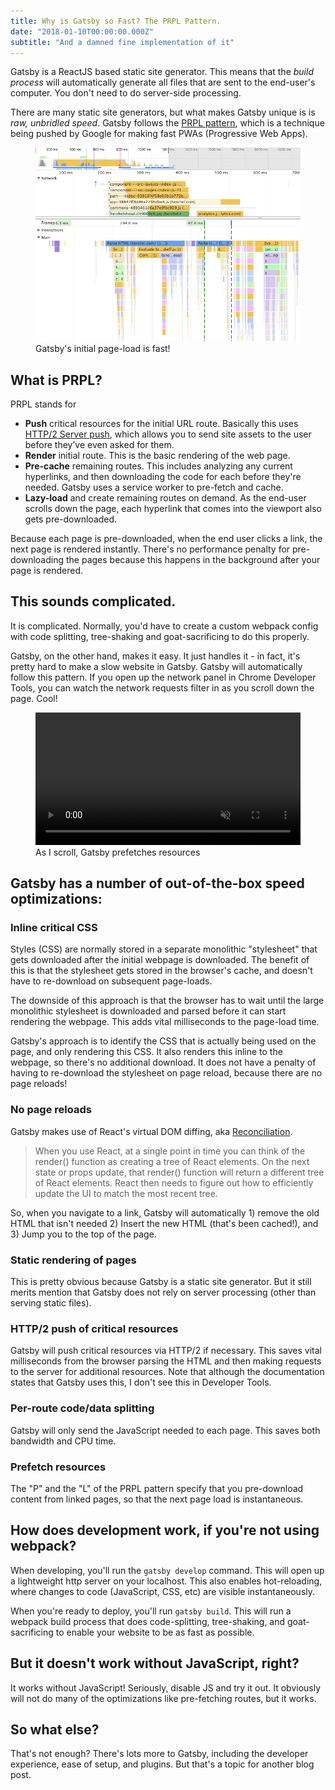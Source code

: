 ```yaml
---
title: Why is Gatsby so Fast? The PRPL Pattern.
date: "2018-01-10T00:00:00.000Z"
subtitle: "And a damned fine implementation of it"
---
```

Gatsby is a ReactJS based static site generator. This means that the *build process* will automatically generate all files that are sent to the end-user's computer. You don't need to do server-side processing. 

There are many static site generators, but what makes Gatsby unique is is *raw, unbridled speed*. Gatsby follows the [PRPL pattern](https://developers.google.com/web/fundamentals/performance/prpl-pattern/), which is a technique being pushed by Google for making fast PWAs (Progressive Web Apps). 

<figure>
    <img alt="Devtools profile of Gatsby loading" src="./gatsby-load.png" />
    <figcaption>Gatsby's initial page-load is fast!</figcaption>
</figure>


## What is PRPL?

PRPL stands for 

* **Push** critical resources for the initial URL route. Basically this uses [HTTP/2 Server push](https://www.smashingmagazine.com/2017/04/guide-http2-server-push/), which allows you to send site assets to the user before they’ve even asked for them.
* **Render** initial route. This is the basic rendering of the web page.
* **Pre-cache** remaining routes. This includes analyzing any current hyperlinks, and then downloading the code for each before they're needed. Gatsby uses a service worker to pre-fetch and cache.
* **Lazy-load** and create remaining routes on demand. As the end-user scrolls down the page, each hyperlink that comes into the viewport also gets pre-downloaded.

Because each page is pre-downloaded, when the end user clicks a link, the next page is rendered instantly. There's no performance penalty for pre-downloading the pages because this happens in the background after your page is rendered.

## This sounds complicated.

It is complicated. Normally, you'd have to create a custom webpack config with code splitting, tree-shaking and goat-sacrificing to do this properly. 

Gatsby, on the other hand, makes it easy. It just handles it - in fact, it's pretty hard to make a slow website in Gatsby. Gatsby will automatically follow this pattern. If you open up the network panel in Chrome Developer Tools, you can watch the network requests filter in as you scroll down the page. Cool!

<figure>
    <video width="100%" autoplay controls loop muted>
      <source src="./gatsby-lazy-loading.mp4" type="video/mp4">
    </video>
    <figcaption>As I scroll, Gatsby prefetches resources</figcaption>
</figure>

## Gatsby has a number of out-of-the-box speed optimizations:

### Inline critical CSS

Styles (CSS) are normally stored in a separate monolithic "stylesheet" that gets downloaded after the initial webpage is downloaded. The benefit of this is that the stylesheet gets stored in the browser's cache, and doesn't have to re-download on subsequent page-loads. 

The downside of this approach is that the browser has to wait until the large monolithic stylesheet is downloaded and parsed before it can start rendering the webpage. This adds vital milliseconds to the page-load time.

Gatsby's approach is to identify the CSS that is actually being used on the page, and only rendering this CSS. It also renders this inline to the webpage, so there's no additional download. It does not have a penalty of having to re-download the stylesheet on page reload, because there are no page reloads!

### No page reloads

Gatsby makes use of React's virtual DOM diffing, aka [Reconciliation](https://reactjs.org/docs/reconciliation.html). 

> When you use React, at a single point in time you can think of the render() function as creating a tree of React elements. On the next state or props update, that render() function will return a different tree of React elements. React then needs to figure out how to efficiently update the UI to match the most recent tree.

So, when you navigate to a link, Gatsby will automatically 1) remove the old HTML that isn't needed 2) Insert the new HTML (that's been cached!), and 3) Jump you to the top of the page. 

### Static rendering of pages

This is pretty obvious because Gatsby is a static site generator. But it still merits mention that Gatsby does not rely on server processing (other than serving static files).

### HTTP/2 push of critical resources

Gatsby will push critical resources via HTTP/2 if necessary. This saves vital milliseconds from the browser parsing the HTML and then making requests to the server for additional resources. Note that although the documentation states that Gatsby uses this, I don't see this in Developer Tools.

### Per-route code/data splitting

Gatsby will only send the JavaScript needed to each page. This saves both bandwidth and CPU time. 

### Prefetch resources

The "P" and the "L" of the PRPL pattern specify that you pre-download content from linked pages, so that the next page load is instantaneous.

## How does development work, if you're not using webpack? 

When developing, you'll run the `gatsby develop` command. This will open up a lightweight http server on your localhost. This also enables hot-reloading, where changes to code (JavaScript, CSS, etc) are visible instantaneously. 

When you're ready to deploy, you'll run `gatsby build`. This will run a webpack build process that does code-splitting, tree-shaking, and goat-sacrificing to enable your website to be as fast as possible. 

## But it doesn't work without JavaScript, right?

It works without JavaScript! Seriously, disable JS and try it out. It obviously will not do many of the optimizations like pre-fetching routes, but it works. 

## So what else? 

That's not enough? There's lots more to Gatsby, including the developer experience, ease of setup, and plugins. But that's a topic for another blog post.